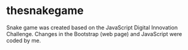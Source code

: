 # thesnakegame
Snake game was created based on the JavaScript Digital Innovation Challenge. Changes in the Bootstrap (web page) and JavaScript were coded by me.
